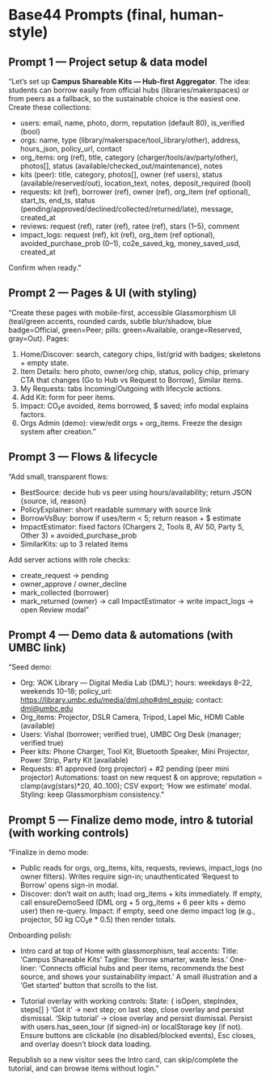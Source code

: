 # Base44 Prompts (final, human-style)

## Prompt 1 — Project setup & data model
“Let’s set up **Campus Shareable Kits — Hub-first Aggregator**. The idea: students can borrow easily from official hubs (libraries/makerspaces) or from peers as a fallback, so the sustainable choice is the easiest one. Create these collections:

- users: email, name, photo, dorm, reputation (default 80), is_verified (bool)
- orgs: name, type (library/makerspace/tool_library/other), address, hours_json, policy_url, contact
- org_items: org (ref), title, category (charger/tools/av/party/other), photos[], status (available/checked_out/maintenance), notes
- kits (peer): title, category, photos[], owner (ref users), status (available/reserved/out), location_text, notes, deposit_required (bool)
- requests: kit (ref), borrower (ref), owner (ref), org_item (ref optional), start_ts, end_ts, status (pending/approved/declined/collected/returned/late), message, created_at
- reviews: request (ref), rater (ref), ratee (ref), stars (1–5), comment
- impact_logs: request (ref), kit (ref), org_item (ref optional), avoided_purchase_prob (0–1), co2e_saved_kg, money_saved_usd, created_at

Confirm when ready.”

## Prompt 2 — Pages & UI (with styling)
“Create these pages with mobile-first, accessible Glassmorphism UI (teal/green accents, rounded cards, subtle blur/shadow, blue badge=Official, green=Peer; pills: green=Available, orange=Reserved, gray=Out). Pages:
1) Home/Discover: search, category chips, list/grid with badges; skeletons + empty state.
2) Item Details: hero photo, owner/org chip, status, policy chip, primary CTA that changes (Go to Hub vs Request to Borrow), Similar items.
3) My Requests: tabs Incoming/Outgoing with lifecycle actions.
4) Add Kit: form for peer items.
5) Impact: CO₂e avoided, items borrowed, $ saved; info modal explains factors.
6) Orgs Admin (demo): view/edit orgs + org_items.
Freeze the design system after creation.”

## Prompt 3 — Flows & lifecycle
“Add small, transparent flows:
- BestSource: decide hub vs peer using hours/availability; return JSON {source, id, reason}
- PolicyExplainer: short readable summary with source link
- BorrowVsBuy: borrow if uses/term < 5; return reason + $ estimate
- ImpactEstimator: fixed factors (Chargers 2, Tools 8, AV 50, Party 5, Other 3) × avoided_purchase_prob
- SimilarKits: up to 3 related items

Add server actions with role checks:
- create_request → pending
- owner_approve / owner_decline
- mark_collected (borrower)
- mark_returned (owner) → call ImpactEstimator → write impact_logs → open Review modal”

## Prompt 4 — Demo data & automations (with UMBC link)
“Seed demo:
- Org: ‘AOK Library — Digital Media Lab (DML)’; hours: weekdays 8–22, weekends 10–18; policy_url: https://library.umbc.edu/media/dml.php#dml_equip; contact: dml@umbc.edu
- Org_items: Projector, DSLR Camera, Tripod, Lapel Mic, HDMI Cable (available)
- Users: Vishal (borrower; verified true), UMBC Org Desk (manager; verified true)
- Peer kits: Phone Charger, Tool Kit, Bluetooth Speaker, Mini Projector, Power Strip, Party Kit (available)
- Requests: #1 approved (org projector) + #2 pending (peer mini projector)
Automations: toast on new request & on approve; reputation = clamp(avg(stars)*20, 40..100); CSV export; ‘How we estimate’ modal.
Styling: keep Glassmorphism consistency.”

## Prompt 5 — Finalize demo mode, intro & tutorial (with working controls)
“Finalize in demo mode:
- Public reads for orgs, org_items, kits, requests, reviews, impact_logs (no owner filters). Writes require sign-in; unauthenticated ‘Request to Borrow’ opens sign-in modal.
- Discover: don’t wait on auth; load org_items + kits immediately. If empty, call ensureDemoSeed (DML org + 5 org_items + 6 peer kits + demo user) then re-query. Impact: if empty, seed one demo impact log (e.g., projector, 50 kg CO₂e * 0.5) then render totals.

Onboarding polish:
- Intro card at top of Home with glassmorphism, teal accents:
  Title: ‘Campus Shareable Kits’
  Tagline: ‘Borrow smarter, waste less.’
  One-liner: ‘Connects official hubs and peer items, recommends the best source, and shows your sustainability impact.’
  A small illustration and a ‘Get started’ button that scrolls to the list.

- Tutorial overlay with working controls:
  State: { isOpen, stepIndex, steps[] }
  ‘Got it’ → next step; on last step, close overlay and persist dismissal.
  ‘Skip tutorial’ → close overlay and persist dismissal.
  Persist with users.has_seen_tour (if signed-in) or localStorage key (if not).
  Ensure buttons are clickable (no disabled/blocked events), Esc closes, and overlay doesn’t block data loading.

Republish so a new visitor sees the Intro card, can skip/complete the tutorial, and can browse items without login.”
